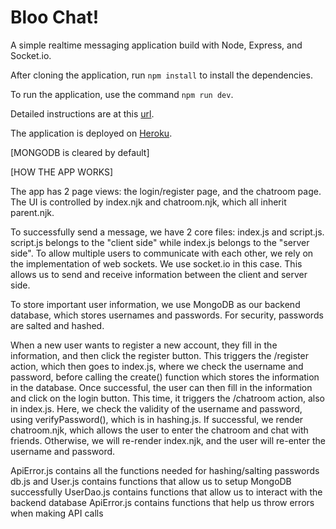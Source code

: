 # Bloo Chat!

A simple realtime messaging application build with Node, Express, and Socket.io.

After cloning the application, run `npm install` to install the dependencies. 

To run the application, use the command `npm run dev`.

Detailed instructions are at this [url](https://cs280spring.github.io/hw/hw5/index.html).

The application is deployed on [Heroku](https://bloochat-tshi13.herokuapp.com/).


[MONGODB is cleared by default]

[HOW THE APP WORKS]

The app has 2 page views: the login/register page, and the chatroom page.
The UI is controlled by index.njk and chatroom.njk, which all inherit parent.njk.

To successfully send a message, we have 2 core files: index.js and script.js.
script.js belongs to the "client side" while index.js belongs to the "server side".
To allow multiple users to communicate with each other, we rely on the implementation 
of web sockets. We use socket.io in this case. This allows us to send and receive information
between the client and server side.

To store important user information, we use MongoDB as our backend database, which stores usernames
and passwords. For security, passwords are salted and hashed. 

When a new user wants to register a new account, they fill in the information, and then click the 
register button. This triggers the /register action, which then goes to index.js, where we check the 
username and password, before calling the create() function which stores the information in the database.
Once successful, the user can then fill in the information and click on the login button. This time, it 
triggers the /chatroom action, also in index.js. Here, we check the validity of the username and password,
using verifyPassword(), which is in hashing.js. If successful, we render chatroom.njk, which allows the user
to enter the chatroom and chat with friends. Otherwise, we will re-render index.njk, and the user will re-enter
the username and password. 

ApiError.js contains all the functions needed for hashing/salting passwords
db.js  and User.js contains functions that allow us to setup MongoDB successfully
UserDao.js contains functions that allow us to interact with the backend database
ApiError.js contains functions that help us throw errors when making API calls


